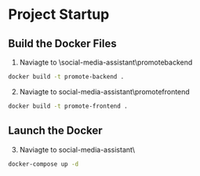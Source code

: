 # Project Startup

## Build the Docker Files

1) Naviagte to \social-media-assistant\promotebackend

```bash
docker build -t promote-backend .
```

2) Naviagte to social-media-assistant\promotefrontend
```bash
docker build -t promote-frontend .
```

## Launch the Docker
3) Naviagte to social-media-assistant\

```bash
docker-compose up -d
```

